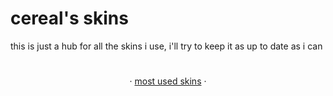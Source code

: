 # cereal's skins
this is just a hub for all the skins i use, i'll try to keep it as up to date as i can

#
<p align="center">
    · <a href="skins/favorites.md">most used skins</a> ·<br>
</p>


